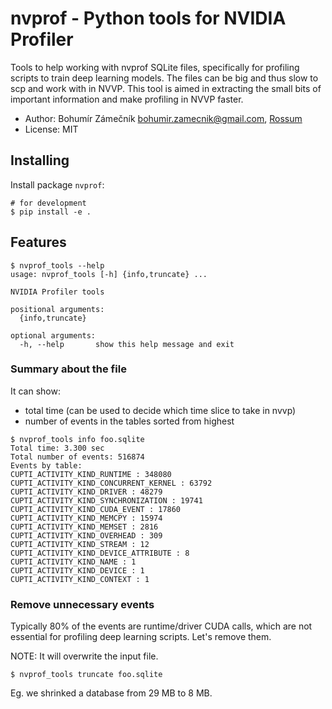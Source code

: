 # nvprof - Python tools for NVIDIA Profiler

Tools to help working with nvprof SQLite files, specifically for profiling
scripts to train deep learning models. The files can be big and thus slow to scp and work with in NVVP. This tool is aimed in extracting the small bits of important information and make profiling in NVVP faster.

- Author: Bohumír Zámečník <bohumir.zamecnik@gmail.com>, [Rossum](https://rossum.ai)
- License: MIT

## Installing

Install package `nvprof`:

```
# for development
$ pip install -e .
```

## Features

```
$ nvprof_tools --help
usage: nvprof_tools [-h] {info,truncate} ...

NVIDIA Profiler tools

positional arguments:
  {info,truncate}

optional arguments:
  -h, --help       show this help message and exit
```

### Summary about the file

It can show:

- total time (can be used to decide which time slice to take in nvvp)
- number of events in the tables sorted from highest

```
$ nvprof_tools info foo.sqlite
Total time: 3.300 sec
Total number of events: 516874
Events by table:
CUPTI_ACTIVITY_KIND_RUNTIME : 348080
CUPTI_ACTIVITY_KIND_CONCURRENT_KERNEL : 63792
CUPTI_ACTIVITY_KIND_DRIVER : 48279
CUPTI_ACTIVITY_KIND_SYNCHRONIZATION : 19741
CUPTI_ACTIVITY_KIND_CUDA_EVENT : 17860
CUPTI_ACTIVITY_KIND_MEMCPY : 15974
CUPTI_ACTIVITY_KIND_MEMSET : 2816
CUPTI_ACTIVITY_KIND_OVERHEAD : 309
CUPTI_ACTIVITY_KIND_STREAM : 12
CUPTI_ACTIVITY_KIND_DEVICE_ATTRIBUTE : 8
CUPTI_ACTIVITY_KIND_NAME : 1
CUPTI_ACTIVITY_KIND_DEVICE : 1
CUPTI_ACTIVITY_KIND_CONTEXT : 1
```

### Remove unnecessary events

Typically 80% of the events are runtime/driver CUDA calls, which are not essential for profiling deep learning scripts. Let's remove them.

NOTE: It will overwrite the input file.

```
$ nvprof_tools truncate foo.sqlite
```

Eg. we shrinked a database from 29 MB to 8 MB.
